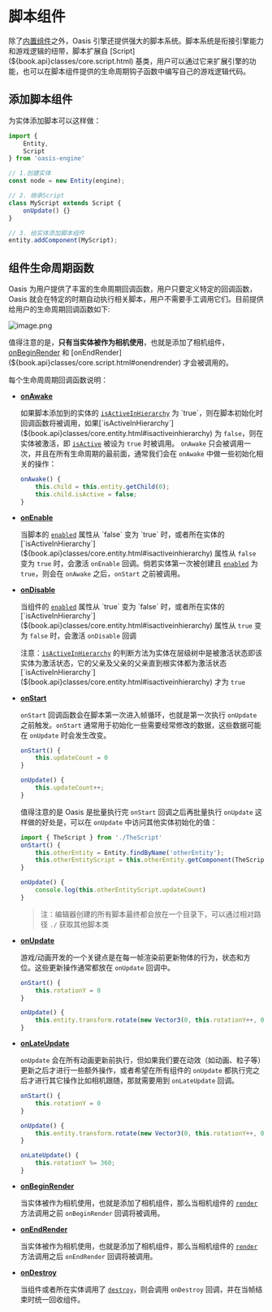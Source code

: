 # 脚本组件

除了[内置组件](${book.api}structure/entity.html)之外，Oasis 引擎还提供强大的脚本系统。脚本系统是衔接引擎能力和游戏逻辑的纽带，脚本扩展自 [Script](${book.api}classes/core.script.html) 基类，用户可以通过它来扩展引擎的功能，也可以在脚本组件提供的生命周期钩子函数中编写自己的游戏逻辑代码。


## 添加脚本组件


为实体添加脚本可以这样做：
```typescript
import {
	Entity,
	Script
} from 'oasis-engine'

// 1.创建实体
const node = new Entity(engine);

// 2. 继承Script
class MyScript extends Script {
	onUpdate() {}
}

// 3. 给实体添加脚本组件
entity.addComponent(MyScript);
```


## 组件生命周期函数

Oasis 为用户提供了丰富的生命周期回调函数，用户只要定义特定的回调函数，Oasis 就会在特定的时期自动执行相关脚本，用户不需要手工调用它们。目前提供给用户的生命周期回调函数如下:

![image.png](https://gw.alipayobjects.com/mdn/rms_d27172/afts/img/A*9QW-T7htvrwAAAAAAAAAAAAAARQnAQ)

值得注意的是，**只有当实体被作为相机使用**，也就是添加了相机组件，[onBeginRender](${book.api}classes/core.script.html#onbeginrender) 和 [onEndRender](${book.api}classes/core.script.html#onendrender) 才会被调用的。  

每个生命周周期回调函数说明：

- [**onAwake**](${book.api}classes/core.script.html#onawake)

	如果脚本添加到的实体的 [`isActiveInHierarchy`](${book.api}classes/core.entity.html#isactiveinhierarchy) 为 `true`，则在脚本初始化时回调函数将被调用，如果[`isActiveInHierarchy`](${book.api}classes/core.entity.html#isactiveinhierarchy) 为 `false`，则在实体被激活，即 [`isActive`](${book.api}classes/core.entity.html#isactive) 被设为 `true` 时被调用。 `onAwake` 只会被调用一次，并且在所有生命周期的最前面，通常我们会在 `onAwake` 中做一些初始化相关的操作：

	```typescript
	onAwake() {
		this.child = this.entity.getChild(0);
		this.child.isActive = false;
	}
	```

- [**onEnable**](${book.api}classes/core.script.html#onenable)

	当脚本的 [`enabled`](${book.api}classes/core.component.html#enabled) 属性从 `false` 变为 `true` 时，或者所在实体的 [`isActiveInHierarchy`](${book.api}classes/core.entity.html#isactiveinhierarchy) 属性从 `false` 变为 `true` 时，会激活 `onEnable` 回调。倘若实体第一次被创建且 [`enabled`](${book.api}classes/core.component.html#enabled) 为 `true`，则会在 `onAwake` 之后，`onStart` 之前被调用。


-	[**onDisable**](${book.api}classes/core.script.html#ondisable)

	当组件的 [`enabled`](${book.api}classes/core.component.html#enabled) 属性从 `true` 变为 `false` 时，或者所在实体的 [`isActiveInHierarchy`](${book.api}classes/core.entity.html#isactiveinhierarchy) 属性从 `true` 变为 `false` 时，会激活 `onDisable` 回调

	注意：[`isActiveInHierarchy`](${book.api}classes/core.entity.html#isactiveinhierarchy) 的判断方法为实体在层级树中是被激活状态即该实体为激活状态，它的父亲及父亲的父亲直到根实体都为激活状态 [`isActiveInHierarchy`](${book.api}classes/core.entity.html#isactiveinhierarchy) 才为 `true` 


- [**onStart**](${book.api}classes/core.script.html#onstart)

	`onStart` 回调函数会在脚本第一次进入帧循环，也就是第一次执行 `onUpdate` 之前触发。`onStart` 通常用于初始化一些需要经常修改的数据，这些数据可能在 `onUpdate` 时会发生改变。
	
	```typescript
	onStart() {
		this.updateCount = 0
	}

	onUpdate() {
		this.updateCount++;
	}
	```

	值得注意的是 Oasis 是批量执行完 `onStart` 回调之后再批量执行 `onUpdate` 这样做的好处是，可以在 `onUpdate` 中访问其他实体初始化的值：

	```typescript
	import { TheScript } from './TheScript'
	onStart() {
		this.otherEntity = Entity.findByName('otherEntity');
		this.otherEntityScript = this.otherEntity.getComponent(TheScript)
	}

	onUpdate() {
		console.log(this.otherEntityScript.updateCount)
	}
	```

	> 注：编辑器创建的所有脚本最终都会放在一个目录下，可以通过相对路径 `./` 获取其他脚本类

- [**onUpdate**](${book.api}classes/core.script.html#onupdate)

	游戏/动画开发的一个关键点是在每一帧渲染前更新物体的行为，状态和方位。这些更新操作通常都放在 `onUpdate` 回调中。

	```typescript
	onStart() {
		this.rotationY = 0
	}

	onUpdate() {
		this.entity.transform.rotate(new Vector3(0, this.rotationY++, 0))
	}
	```

- [**onLateUpdate**](${book.api}classes/core.script.html#onlateupdate)

	`onUpdate` 会在所有动画更新前执行，但如果我们要在动效（如动画、粒子等）更新之后才进行一些额外操作，或者希望在所有组件的 `onUpdate` 都执行完之后才进行其它操作比如相机跟随，那就需要用到 `onLateUpdate` 回调。

	```typescript
	onStart() {
		this.rotationY = 0
	}

	onUpdate() {
		this.entity.transform.rotate(new Vector3(0, this.rotationY++, 0))
	}

	onLateUpdate() {
		this.rotationY %= 360;
	}
	```


- [**onBeginRender**](${book.api}classes/core.script.html#onbeginrender)

	当实体被作为相机使用，也就是添加了相机组件，那么当相机组件的 [`render`](${book.api}classes/core.camera.html#render) 方法调用之前 `onBeginRender` 回调将被调用。

- [**onEndRender**](${book.api}classes/core.script.html#onendrender)

	当实体被作为相机使用，也就是添加了相机组件，那么当相机组件的 [`render`](${book.api}classes/core.camera.html#render) 方法调用之后 `onEndRender` 回调将被调用。

- [**onDestroy**](${book.api}classes/core.script.html#ondestroy)

	当组件或者所在实体调用了 [`destroy`](${book.api}classes/core.entity.html#destroy)，则会调用 `onDestroy` 回调，并在当帧结束时统一回收组件。

